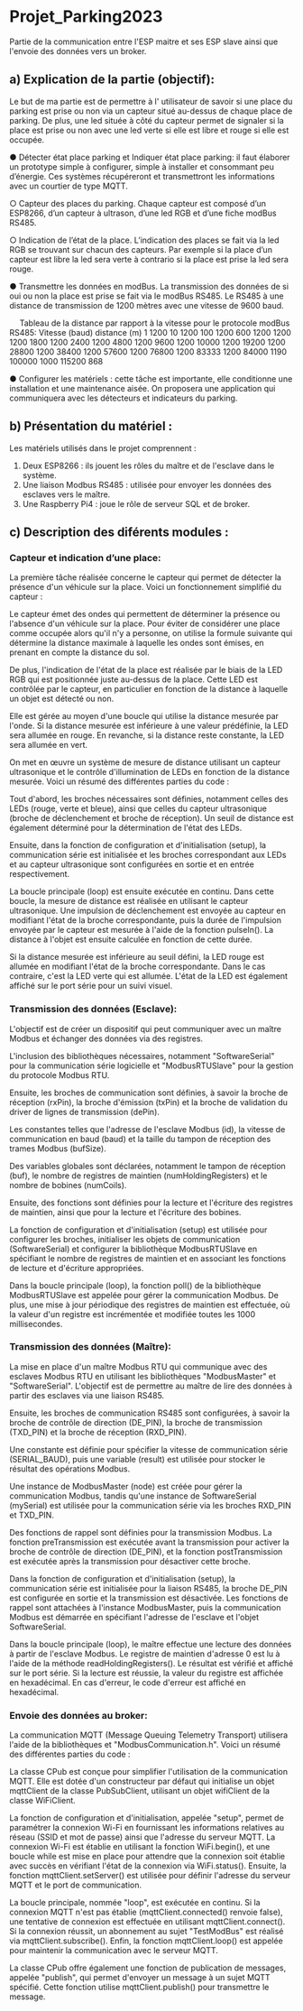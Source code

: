 # Projet_Parking2023
Partie de la communication entre l'ESP maitre et ses ESP slave ainsi que l'envoie des données vers un broker.

## a)	Explication de la partie (objectif):

Le but de ma partie est de permettre à l' utilisateur de savoir si une place du parking est prise ou non via un capteur situé au-dessus de chaque place de parking.
De plus, une led située à côté du capteur permet de signaler si la place est prise ou non avec une led verte si elle est libre et rouge si elle est occupée.

●	Détecter état place parking et Indiquer état place parking: il faut élaborer  un prototype simple à configurer, simple à installer et consommant peu d’énergie. Ces systèmes récupéreront et transmettront les informations avec un courtier de type MQTT.

○	Capteur des places du parking. Chaque capteur est composé d’un ESP8266, d’un capteur à ultrason, d’une led RGB et d’une fiche modBus RS485.

○	Indication de l’état de la place. L’indication des places se fait via la led RGB se trouvant sur chacun des capteurs. Par exemple si la place d’un capteur est libre la led sera verte à contrario si la place est prise la led sera rouge.

●	Transmettre les données en modBus. La transmission des données de si oui ou non la place est prise se fait via le modBus RS485. Le RS485 à une distance de transmission de 1200 mètres avec une vitesse de 9600 baud.

 
Tableau de la distance par rapport à la vitesse pour le protocole modBus RS485:
Vitesse (baud)	distance (m)
1	1200
10	1200
100	1200
600	1200
1200	1200
1800	1200
2400	1200
4800	1200
9600	1200
10000	1200
19200	1200
28800	1200
38400	1200
57600	1200
76800	1200
83333	1200
84000	1190
100000	1000
115200	868

●	Configurer les matériels : cette tâche est importante, elle conditionne une installation et une maintenance aisée. On proposera une application qui communiquera avec les détecteurs et indicateurs du parking.

 
## b)	Présentation du matériel :
Les matériels utilisés dans le projet comprennent :
1. Deux ESP8266 : ils jouent les rôles du maître et de l'esclave dans le système.
2. Une liaison Modbus RS485 : utilisée pour envoyer les données des esclaves vers le maître.
3. Une Raspberry Pi4 : joue le rôle de serveur SQL et de broker.

## c)	Description des diférents modules :

### Capteur et indication d’une place:

La première tâche réalisée concerne le capteur qui permet de détecter la présence d'un véhicule sur la place. Voici un fonctionnement simplifié du capteur : 

Le capteur émet des ondes qui permettent de déterminer la présence ou l'absence d'un véhicule sur la place. Pour éviter de considérer une place comme occupée alors qu'il n'y a personne, on utilise la formule suivante qui détermine la distance maximale à laquelle les ondes sont émises, en prenant en compte la distance du sol.

De plus, l'indication de l'état de la place est réalisée par le biais de la LED RGB qui est positionnée juste au-dessus de la place. Cette LED est contrôlée par le capteur, en particulier en fonction de la distance à laquelle un objet est détecté ou non.

Elle est gérée au moyen d'une boucle qui utilise la distance mesurée par l'onde. Si la distance mesurée est inférieure à une valeur prédéfinie, la LED sera allumée en rouge. En revanche, si la distance reste constante, la LED sera allumée en vert.

On met en œuvre un système de mesure de distance utilisant un capteur ultrasonique et le contrôle d'illumination de LEDs en fonction de la distance mesurée. Voici un résumé des différentes parties du code :

Tout d'abord, les broches nécessaires sont définies, notamment celles des LEDs (rouge, verte et bleue), ainsi que celles du capteur ultrasonique (broche de déclenchement et broche de réception). Un seuil de distance est également déterminé pour la détermination de l'état des LEDs.

Ensuite, dans la fonction de configuration et d'initialisation (setup), la communication série est initialisée et les broches correspondant aux LEDs et au capteur ultrasonique sont configurées en sortie et en entrée respectivement.

La boucle principale (loop) est ensuite exécutée en continu. Dans cette boucle, la mesure de distance est réalisée en utilisant le capteur ultrasonique. Une impulsion de déclenchement est envoyée au capteur en modifiant l'état de la broche correspondante, puis la durée de l'impulsion envoyée par le capteur est mesurée à l'aide de la fonction pulseIn(). La distance à l'objet est ensuite calculée en fonction de cette durée.

Si la distance mesurée est inférieure au seuil défini, la LED rouge est allumée en modifiant l'état de la broche correspondante. Dans le cas contraire, c'est la LED verte qui est allumée. L'état de la LED est également affiché sur le port série pour un suivi visuel.


### Transmission des données (Esclave):

L'objectif est de créer un dispositif qui peut communiquer avec un maître Modbus et échanger des données via des registres.

L'inclusion des bibliothèques nécessaires, notamment "SoftwareSerial" pour la communication série logicielle et "ModbusRTUSlave" pour la gestion du protocole Modbus RTU.

Ensuite, les broches de communication sont définies, à savoir la broche de réception (rxPin), la broche d'émission (txPin) et la broche de validation du driver de lignes de transmission (dePin).

Les constantes telles que l'adresse de l'esclave Modbus (id), la vitesse de communication en baud (baud) et la taille du tampon de réception des trames Modbus (bufSize).

Des variables globales sont déclarées, notamment le tampon de réception (buf), le nombre de registres de maintien (numHoldingRegisters) et le nombre de bobines (numCoils).

Ensuite, des fonctions sont définies pour la lecture et l'écriture des registres de maintien, ainsi que pour la lecture et l'écriture des bobines.

La fonction de configuration et d'initialisation (setup) est utilisée pour configurer les broches, initialiser les objets de communication (SoftwareSerial) et configurer la bibliothèque ModbusRTUSlave en spécifiant le nombre de registres de maintien et en associant les fonctions de lecture et d'écriture appropriées.

Dans la boucle principale (loop), la fonction poll() de la bibliothèque ModbusRTUSlave est appelée pour gérer la communication Modbus. De plus, une mise à jour périodique des registres de maintien est effectuée, où la valeur d'un registre est incrémentée et modifiée toutes les 1000 millisecondes.


### Transmission des données (Maître):

La mise en place d'un maître Modbus RTU qui communique avec des esclaves Modbus RTU en utilisant les bibliothèques "ModbusMaster" et "SoftwareSerial". L'objectif est de permettre au maître de lire des données à partir des esclaves via une liaison RS485.

Ensuite, les broches de communication RS485 sont configurées, à savoir la broche de contrôle de direction (DE_PIN), la broche de transmission (TXD_PIN) et la broche de réception (RXD_PIN).

Une constante est définie pour spécifier la vitesse de communication série (SERIAL_BAUD), puis une variable (result) est utilisée pour stocker le résultat des opérations Modbus.

Une instance de ModbusMaster (node) est créée pour gérer la communication Modbus, tandis qu'une instance de SoftwareSerial (mySerial) est utilisée pour la communication série via les broches RXD_PIN et TXD_PIN.

Des fonctions de rappel sont définies pour la transmission Modbus. La fonction preTransmission est exécutée avant la transmission pour activer la broche de contrôle de direction (DE_PIN), et la fonction postTransmission est exécutée après la transmission pour désactiver cette broche.

Dans la fonction de configuration et d'initialisation (setup), la communication série est initialisée pour la liaison RS485, la broche DE_PIN est configurée en sortie et la transmission est désactivée. Les fonctions de rappel sont attachées à l'instance ModbusMaster, puis la communication Modbus est démarrée en spécifiant l'adresse de l'esclave et l'objet SoftwareSerial.

Dans la boucle principale (loop), le maître effectue une lecture des données à partir de l'esclave Modbus. Le registre de maintien d'adresse 0 est lu à l'aide de la méthode readHoldingRegisters(). Le résultat est vérifié et affiché sur le port série. Si la lecture est réussie, la valeur du registre est affichée en hexadécimal. En cas d'erreur, le code d'erreur est affiché en hexadécimal.


### Envoie des données au broker:

La communication MQTT (Message Queuing Telemetry Transport) utilisera l'aide de la bibliothèques et "ModbusCommunication.h". Voici un résumé des différentes parties du code :

La classe CPub est conçue pour simplifier l'utilisation de la communication MQTT. Elle est dotée d'un constructeur par défaut qui initialise un objet mqttClient de la classe PubSubClient, utilisant un objet wifiClient de la classe WiFiClient.

La fonction de configuration et d'initialisation, appelée "setup", permet de paramétrer la connexion Wi-Fi en fournissant les informations relatives au réseau (SSID et mot de passe) ainsi que l'adresse du serveur MQTT. La connexion Wi-Fi est établie en utilisant la fonction WiFi.begin(), et une boucle while est mise en place pour attendre que la connexion soit établie avec succès en vérifiant l'état de la connexion via WiFi.status(). Ensuite, la fonction mqttClient.setServer() est utilisée pour définir l'adresse du serveur MQTT et le port de communication.

La boucle principale, nommée "loop", est exécutée en continu. Si la connexion MQTT n'est pas établie (mqttClient.connected() renvoie false), une tentative de connexion est effectuée en utilisant mqttClient.connect(). Si la connexion réussit, un abonnement au sujet "TestModBus" est réalisé via mqttClient.subscribe(). Enfin, la fonction mqttClient.loop() est appelée pour maintenir la communication avec le serveur MQTT.

La classe CPub offre également une fonction de publication de messages, appelée "publish", qui permet d'envoyer un message à un sujet MQTT spécifié. Cette fonction utilise mqttClient.publish() pour transmettre le message.
